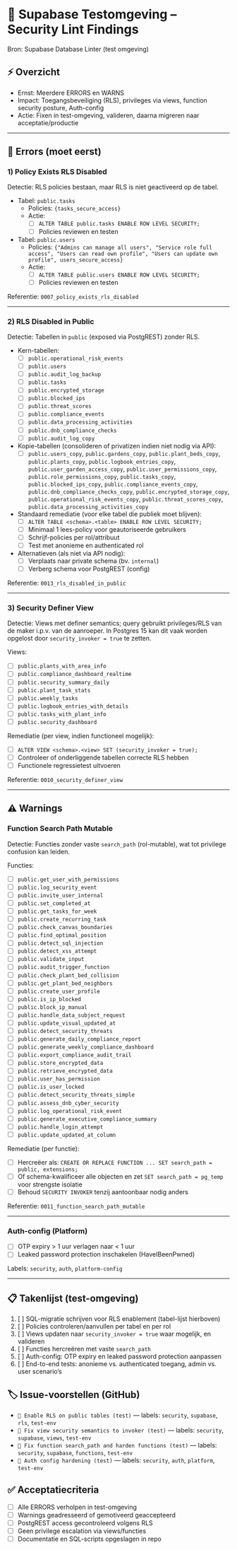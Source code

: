 # 🧪 Supabase Testomgeving – Security Lint Findings

Bron: Supabase Database Linter (test omgeving)

## ⚡ Overzicht
- Ernst: Meerdere ERRORS en WARNS
- Impact: Toegangsbeveiliging (RLS), privileges via views, function security posture, Auth-config
- Actie: Fixen in test-omgeving, valideren, daarna migreren naar acceptatie/productie

---

## 🚨 Errors (moet eerst)

### 1) Policy Exists RLS Disabled
Detectie: RLS policies bestaan, maar RLS is niet geactiveerd op de tabel.

- Tabel: `public.tasks`
  - Policies: `{tasks_secure_access}`
  - Actie:
    - [ ] `ALTER TABLE public.tasks ENABLE ROW LEVEL SECURITY;`
    - [ ] Policies reviewen en testen

- Tabel: `public.users`
  - Policies: `{"Admins can manage all users", "Service role full access", "Users can read own profile", "Users can update own profile", users_secure_access}`
  - Actie:
    - [ ] `ALTER TABLE public.users ENABLE ROW LEVEL SECURITY;`
    - [ ] Policies reviewen en testen

Referentie: `0007_policy_exists_rls_disabled`

---

### 2) RLS Disabled in Public
Detectie: Tabellen in `public` (exposed via PostgREST) zonder RLS.

- Kern-tabellen:
  - [ ] `public.operational_risk_events`
  - [ ] `public.users`
  - [ ] `public.audit_log_backup`
  - [ ] `public.tasks`
  - [ ] `public.encrypted_storage`
  - [ ] `public.blocked_ips`
  - [ ] `public.threat_scores`
  - [ ] `public.compliance_events`
  - [ ] `public.data_processing_activities`
  - [ ] `public.dnb_compliance_checks`
  - [ ] `public.audit_log_copy`

- Kopie-tabellen (consolideren of privatizen indien niet nodig via API):
  - [ ] `public.users_copy`, `public.gardens_copy`, `public.plant_beds_copy`, `public.plants_copy`, `public.logbook_entries_copy`, `public.user_garden_access_copy`, `public.user_permissions_copy`, `public.role_permissions_copy`, `public.tasks_copy`, `public.blocked_ips_copy`, `public.compliance_events_copy`, `public.dnb_compliance_checks_copy`, `public.encrypted_storage_copy`, `public.operational_risk_events_copy`, `public.threat_scores_copy`, `public.data_processing_activities_copy`

- Standaard remediatie (voor elke tabel die publiek moet blijven):
  - [ ] `ALTER TABLE <schema>.<table> ENABLE ROW LEVEL SECURITY;`
  - [ ] Minimaal 1 lees-policy voor geautoriseerde gebruikers
  - [ ] Schrijf-policies per rol/attribuut
  - [ ] Test met anonieme en authenticated rol

- Alternatieven (als niet via API nodig):
  - [ ] Verplaats naar private schema (bv. `internal`)
  - [ ] Verberg schema voor PostgREST (config)

Referentie: `0013_rls_disabled_in_public`

---

### 3) Security Definer View
Detectie: Views met definer semantics; query gebruikt privileges/RLS van de maker i.p.v. van de aanroeper. In Postgres 15 kan dit vaak worden opgelost door `security_invoker = true` te zetten.

Views:
- [ ] `public.plants_with_area_info`
- [ ] `public.compliance_dashboard_realtime`
- [ ] `public.security_summary_daily`
- [ ] `public.plant_task_stats`
- [ ] `public.weekly_tasks`
- [ ] `public.logbook_entries_with_details`
- [ ] `public.tasks_with_plant_info`
- [ ] `public.security_dashboard`

Remediatie (per view, indien functioneel mogelijk):
- [ ] `ALTER VIEW <schema>.<view> SET (security_invoker = true);`
- [ ] Controleer of onderliggende tabellen correcte RLS hebben
- [ ] Functionele regressietest uitvoeren

Referentie: `0010_security_definer_view`

---

## ⚠️ Warnings

### Function Search Path Mutable
Detectie: Functies zonder vaste `search_path` (rol-mutable), wat tot privilege confusion kan leiden.

Functies:
- [ ] `public.get_user_with_permissions`
- [ ] `public.log_security_event`
- [ ] `public.invite_user_internal`
- [ ] `public.set_completed_at`
- [ ] `public.get_tasks_for_week`
- [ ] `public.create_recurring_task`
- [ ] `public.check_canvas_boundaries`
- [ ] `public.find_optimal_position`
- [ ] `public.detect_sql_injection`
- [ ] `public.detect_xss_attempt`
- [ ] `public.validate_input`
- [ ] `public.audit_trigger_function`
- [ ] `public.check_plant_bed_collision`
- [ ] `public.get_plant_bed_neighbors`
- [ ] `public.create_user_profile`
- [ ] `public.is_ip_blocked`
- [ ] `public.block_ip_manual`
- [ ] `public.handle_data_subject_request`
- [ ] `public.update_visual_updated_at`
- [ ] `public.detect_security_threats`
- [ ] `public.generate_daily_compliance_report`
- [ ] `public.generate_weekly_compliance_dashboard`
- [ ] `public.export_compliance_audit_trail`
- [ ] `public.store_encrypted_data`
- [ ] `public.retrieve_encrypted_data`
- [ ] `public.user_has_permission`
- [ ] `public.is_user_locked`
- [ ] `public.detect_security_threats_simple`
- [ ] `public.assess_dnb_cyber_security`
- [ ] `public.log_operational_risk_event`
- [ ] `public.generate_executive_compliance_summary`
- [ ] `public.handle_login_attempt`
- [ ] `public.update_updated_at_column`

Remediatie (per functie):
- [ ] Hercreëer als: `CREATE OR REPLACE FUNCTION ... SET search_path = public, extensions;`
- [ ] Of schema-kwalificeer alle objecten en zet `SET search_path = pg_temp` voor strengste isolatie
- [ ] Behoud `SECURITY INVOKER` tenzij aantoonbaar nodig anders

Referentie: `0011_function_search_path_mutable`

---

### Auth-config (Platform)
- [ ] OTP expiry > 1 uur verlagen naar < 1 uur
- [ ] Leaked password protection inschakelen (HaveIBeenPwned)

Labels: `security`, `auth`, `platform-config`

---

## 📋 Takenlijst (test-omgeving)
1. [ ] SQL-migratie schrijven voor RLS enablement (tabel-lijst hierboven)
2. [ ] Policies controleren/aanvullen per tabel en per rol
3. [ ] Views updaten naar `security_invoker = true` waar mogelijk, en valideren
4. [ ] Functies hercreëren met vaste `search_path`
5. [ ] Auth-config: OTP expiry en leaked password protection aanpassen
6. [ ] End-to-end tests: anonieme vs. authenticated toegang, admin vs. user scenario’s

## 🏷️ Issue-voorstellen (GitHub)
- `🔐 Enable RLS on public tables (test)` — labels: `security`, `supabase`, `rls`, `test-env`
- `🧭 Fix view security semantics to invoker (test)` — labels: `security`, `supabase`, `views`, `test-env`
- `🧰 Fix function search_path and harden functions (test)` — labels: `security`, `supabase`, `functions`, `test-env`
- `🔑 Auth config hardening (test)` — labels: `security`, `auth`, `platform`, `test-env`

## ✅ Acceptatiecriteria
- [ ] Alle ERRORS verholpen in test-omgeving
- [ ] Warnings geadresseerd of gemotiveerd geaccepteerd
- [ ] PostgREST access gecontroleerd volgens RLS
- [ ] Geen privilege escalation via views/functies
- [ ] Documentatie en SQL-scripts opgeslagen in repo